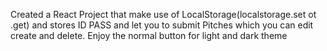Created a React Project that make use of LocalStorage(localstorage.set ot .get) and stores ID PASS and let you to submit Pitches which you can edit create and delete.
Enjoy the normal button for light and dark theme












